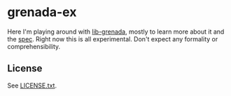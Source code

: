# grenada-ex

Here I'm playing around with
[lib-grenada](https://github.com/clj-grenada/lib-grenada), mostly to learn more
about it and the [spec](https://github.com/clj-grenada/lib-grenada). Right now
this is all experimental. Don't expect any formality or comprehensibility.

## License

See [LICENSE.txt](LICENSE.txt).
